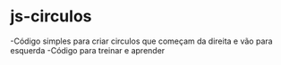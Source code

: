 # **js-circulos**

-Código simples para criar circulos que começam da direita e vão para esquerda
-Código para treinar e aprender
